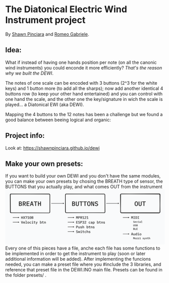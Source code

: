 # The Diatonical Electric Wind Instrument project
By [Shawn Pinciara](https://www.instagram.com/shawnpinciara) and [Romeo Gabriele](https://linktr.ee/garaggio).

## Idea:
What if instead of having one hands position per note (on all the canonic wind instruments) you could enconde it more efficiently? _That's the reason why we built the DEWI_.

The notes of one scale can be encoded with 3 buttons (2^3 for the white keys) and 1 button more (to add all the sharps); now add another identical 4 buttons row (to keep your other hand entertained) and you can control with one hand the scale, and the other one the key/signature in wich the scale is played... a Diatonical EWI (aka DEWI).

Mapping the 4 buttons to the 12 notes has been a challenge but we found a good balance between beeing logical and organic:

## Project info:
Look at: https://shawnpinciara.github.io/dewi

## Make your own presets:
If you want to build your own DEWI and you don't have the same modules, you can make your own presets by chosing the BREATH type of sensor, the BUTTONS that you actually play, and what comes OUT from the instrument
![Preset flow](src/DEWI_presets_flow.png)
Every one of this pieces have a file, anche each file has some functions to be implemented in order to get the instrument to play (soon or later additional information will be added).
After implementing the funcions needed, you can make a preset file where you #include the 3 libraries, and reference that preset file in the DEWI.INO main file.
Presets can be found in the folder presets/ .

